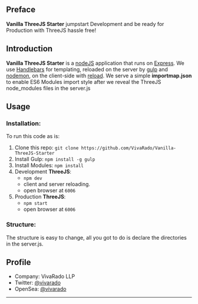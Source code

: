 ## **Preface**

**Vanilla ThreeJS Starter** jumpstart Development and be ready for Production with ThreeJS hassle free!

## **Introduction**

**Vanilla ThreeJS Starter** is a [nodeJS](https://nodejs.org/en/) application that runs on [Express](https://www.npmjs.com/package/express). We use [Handlebars](https://www.npmjs.com/package/handlebars) for templating, reloaded on the server by [gulp](https://www.npmjs.com/package/gulp) and [nodemon](https://www.npmjs.com/package/nodemon), on the client-side with [reload](https://www.npmjs.com/package/reload). We serve a simple **importmap.json** to enable ES6 Modules import style after we reveal the ThreeJS node_modules files in the server.js

## **Usage**

### Installation:

To run this code as is:

1. Clone this repo: ```git clone https://github.com/VivaRado/Vanilla-ThreeJS-Starter```
1. Install Gulp: ```npm install -g gulp```
1. Install Modules: ```npm install```
1. Development **ThreeJS**:
	* ```npm dev```
	* client and server reloading.
	* open browser at ```6006```
1. Production **ThreeJS**:
	* ```npm start```
	* open browser at ```6006```

### Structure:

The structure is easy to change, all you got to do is declare the directories in the server.js.

## **Profile**

*   Company: VivaRado LLP
*   Twitter: [@vivarado](https://twitter.com/VivaRado)
*   OpenSea: [@vivarado](https://opensea.io/vivarado)

---

